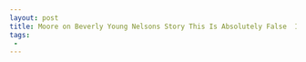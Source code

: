 ```yaml
---
layout: post
title: Moore on Beverly Young Nelsons Story This Is Absolutely False  I Never Did What She Said I Did
tags:
 -
---
```



